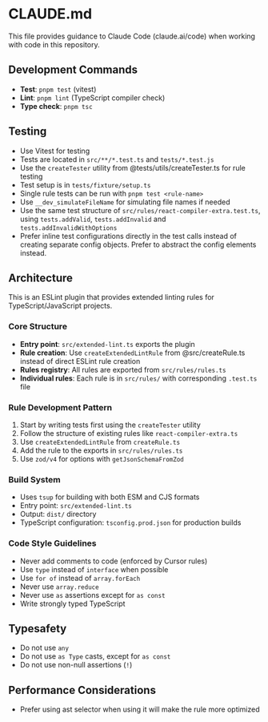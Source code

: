 # CLAUDE.md

This file provides guidance to Claude Code (claude.ai/code) when working with code in this repository.

## Development Commands

- **Test**: `pnpm test` (vitest)
- **Lint**: `pnpm lint` (TypeScript compiler check)
- **Type check**: `pnpm tsc`

## Testing

- Use Vitest for testing
- Tests are located in `src/**/*.test.ts` and `tests/*.test.js`
- Use the `createTester` utility from @tests/utils/createTester.ts for rule testing
- Test setup is in `tests/fixture/setup.ts`
- Single rule tests can be run with `pnpm test <rule-name>`
- Use `__dev_simulateFileName` for simulating file names if needed
- Use the same test structure of `src/rules/react-compiler-extra.test.ts`, using `tests.addValid`, `tests.addInvalid` and `tests.addInvalidWithOptions`
- Prefer inline test configurations directly in the test calls instead of creating separate config objects. Prefer to abstract the config elements instead.

## Architecture

This is an ESLint plugin that provides extended linting rules for TypeScript/JavaScript projects.

### Core Structure

- **Entry point**: `src/extended-lint.ts` exports the plugin
- **Rule creation**: Use `createExtendedLintRule` from @src/createRule.ts instead of direct ESLint rule creation
- **Rules registry**: All rules are exported from `src/rules/rules.ts`
- **Individual rules**: Each rule is in `src/rules/` with corresponding `.test.ts` file

### Rule Development Pattern

1. Start by writing tests first using the `createTester` utility
2. Follow the structure of existing rules like `react-compiler-extra.ts`
3. Use `createExtendedLintRule` from `createRule.ts`
4. Add the rule to the exports in `src/rules/rules.ts`
5. Use `zod/v4` for options with `getJsonSchemaFromZod`

### Build System

- Uses `tsup` for building with both ESM and CJS formats
- Entry point: `src/extended-lint.ts`
- Output: `dist/` directory
- TypeScript configuration: `tsconfig.prod.json` for production builds

### Code Style Guidelines

- Never add comments to code (enforced by Cursor rules)
- Use `type` instead of `interface` when possible
- Use `for of` instead of `array.forEach`
- Never use `array.reduce`
- Never use `as` assertions except for `as const`
- Write strongly typed TypeScript

## Typesafety

- Do not use `any`
- Do not use `as Type` casts, except for `as const`
- Do not use non-null assertions (`!`)

## Performance Considerations

- Prefer using ast selector when using it will make the rule more optimized
